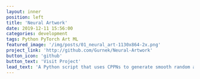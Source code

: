 ```yaml
---
layout: inner
position: left
title: 'Neural Artwork'
date: 2019-12-11 15:56:00
categories: development
tags: Python PyTorch Art ML
featured_image: '/img/posts/01_neural_art-1130x864-2x.png'
project_link: 'http://github.com/Gurnek/Neural-Artwork'
button_icon: 'github'
button_text: 'Visit Project'
lead_text: 'A Python script that uses CPPNs to generate smooth random art.'
---
```

